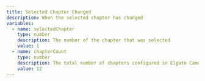 ```yaml
---
title: Selected Chapter Changed
description: When the selected chapter has changed
variables:
  - name: selectedChapter
    type: number
    description: The number of the chapter that was selected
    value: 1
  - name: chapterCount
    type: number
    description: The total number of chapters configured in Elgato CameraHub for the Prompter
    value: 12
---
```


